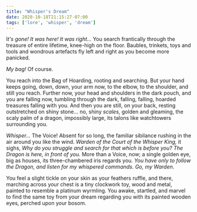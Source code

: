 ```yaml
---
title: "Whisper's Dream"
date: 2020-10-18T21:15:27-07:00
tags: ['lore', 'whisper', 'dream']
---
```


I*t's gone! It was here! It was right...* You search frantically through the treasure of entire lifetime, knee-high on the floor. Baubles, trinkets, toys and tools and wondrous artefacts fly left and right as you become more panicked.

*My bag!* Of course. 

You reach into the Bag of Hoarding, rooting and searching. But your hand keeps going, down, down, your arm now, to the elbow, to the shoulder, and still you reach. Further now, your head and shoulders in the dark pouch, and you are falling now, tumbling through the dark, falling, falling, hoarded treasures falling with you. And then you are still, on your back, resting outstretched on shiny stone... no, shiny *scales*, golden and gleaming, the scaly palm of a dragon, impossibly large, its talons like watchtowers surrounding you.

*Whisper...* The Voice! Absent for so long, the familiar sibilance rushing in the air around you like the wind. *Warden of the Court of the Whisper King,* it sighs, *Why do you struggle and search for that which is before you? The Dragon is here, in front of you.* More than a Voice, now; a single golden eye, big as houses, its three-chambered iris regards you. *You have only to follow the Dragon, and listen for my whispered commands. Go, my Warden.*

You feel a slight tickle on your skin as your feathers ruffle, and there, marching across your chest is a tiny clockwork toy, wood and metal, painted to resemble a platinum wyrmling. You awake, startled, and marvel to find the same toy from your dream regarding you with its painted wooden eyes, perched upon your bosom.
